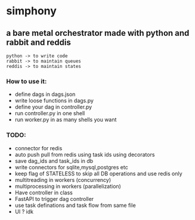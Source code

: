 # simphony

## a bare metal orchestrator made with python and rabbit and reddis

```
python -> to write code
rabbit -> to maintain queues
reddis -> to maintain states
```

### How to use it:
- define dags in dags.json
- write loose functions in dags.py
- define your dag in controller.py
- run controller.py in one shell
- run worker.py in as many shells you want


### TODO:
- connector for redis
- auto push pull from redis using task ids using decorators
- save dag_ids and task_ids in db 
- write connectors for sqlite,mysql,postgres etc
- keep flag of STATELESS to skip all DB operations and use redis only
- multitreading in workers (concurrency)
- multiprocessing in workers (parallelization)
- Have controller in class
- FastAPI to trigger dag controller
- use task definations and task flow from same file
- UI ? idk






